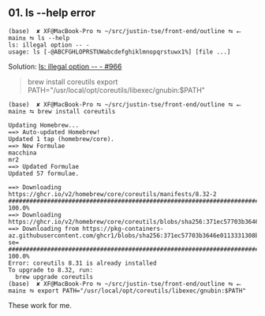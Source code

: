 ## 01. ls --help error
```shell
(base)  ✘ XF@MacBook-Pro ⮀ ~/src/justin-tse/front-end/outline ⮀ ⭠ main± ⮀ ls --help
ls: illegal option -- -
usage: ls [-@ABCFGHLOPRSTUWabcdefghiklmnopqrstuwx1%] [file ...]
```
Solution:
[ls: illegal option -- - #966
](https://github.com/sorin-ionescu/prezto/issues/966)


>brew install coreutils
export PATH="/usr/local/opt/coreutils/libexec/gnubin:$PATH"


```
(base)  ✘ XF@MacBook-Pro ⮀ ~/src/justin-tse/front-end/outline ⮀ ⭠ main± ⮀ brew install coreutils

Updating Homebrew...
==> Auto-updated Homebrew!
Updated 1 tap (homebrew/core).
==> New Formulae
macchina                                                                       mr2
==> Updated Formulae
Updated 57 formulae.

==> Downloading https://ghcr.io/v2/homebrew/core/coreutils/manifests/8.32-2
######################################################################## 100.0%
==> Downloading https://ghcr.io/v2/homebrew/core/coreutils/blobs/sha256:371ec57703b3646e0113331308b6e03617c2a7f91e15e113380b605455daba20
==> Downloading from https://pkg-containers-az.githubusercontent.com/ghcr1/blobs/sha256:371ec57703b3646e0113331308b6e03617c2a7f91e15e113380b605455daba20?se=
######################################################################## 100.0%
Error: coreutils 8.31 is already installed
To upgrade to 8.32, run:
  brew upgrade coreutils
(base)  ✘ XF@MacBook-Pro ⮀ ~/src/justin-tse/front-end/outline ⮀ ⭠ main± ⮀ export PATH="/usr/local/opt/coreutils/libexec/gnubin:$PATH"
```

These work for me.

